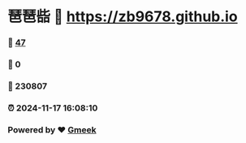 # 琶琶啙 :link: https://zb9678.github.io 
### :page_facing_up: [47](https://zb9678.github.io/tag.html) 
### :speech_balloon: 0 
### :hibiscus: 230807 
### :alarm_clock: 2024-11-17 16:08:10 
### Powered by :heart: [Gmeek](https://github.com/Meekdai/Gmeek)
